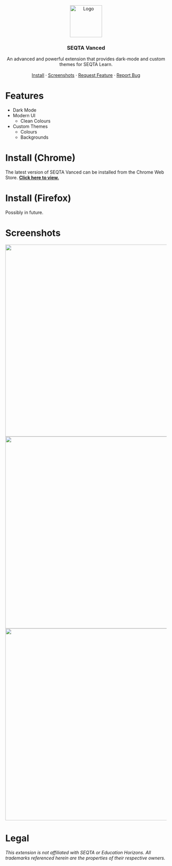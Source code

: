 
<div align="center">

  <a href="https://github.com/fnleaksandinfo/SEQTAVanced">
    <img src="https://github.com/fnleaksandinfo/SEQTAVanced/assets/47879795/2fa92f63-2421-4799-85c6-10cb394fc883" alt="Logo" width="100" height="100">
  </a>

  <h3 align="center">SEQTA Vanced</h3>

  <p align="center">
    An advanced and powerful extension that provides dark-mode and custom themes for SEQTA Learn.
    <br />
    <br />
    <a href="#install-chrome">Install</a>
    ·
    <a href="#screenshots">Screenshots</a>
    ·
    <a href="https://github.com/fnleaksandinfo/SEQTAVanced/issues">Request Feature</a>
    ·
    <a href="https://github.com/fnleaksandinfo/SEQTAVanced/issues">Report Bug</a>
  </p>
</div>

# Features
  - Dark Mode
  - Modern UI
    - Clean Colours
  - Custom Themes
    - Colours
    - Backgrounds

# Install (Chrome)
The latest version of SEQTA Vanced can be installed from the Chrome Web Store. **[Click here to view.](https://chrome.google.com/webstore/detail/seqta-vanced/kekoobmbfdkempioiihnepdnapdpdaok)**

# Install (Firefox)
Possibly in future.


# Screenshots
<div align="center">
  <img src="https://github.com/fnleaksandinfo/SEQTAVanced/assets/47879795/8c4a0e02-f7fb-4ae7-873e-95c94b4b5b6f" width="600">
  <img src="https://github.com/fnleaksandinfo/SEQTAVanced/assets/47879795/7b6536c6-2250-4e6d-91ea-94aaa65caf45" width="600">
  <img src="https://github.com/fnleaksandinfo/SEQTAVanced/assets/47879795/9a35c547-2f33-4a0d-a51f-e4a93d7f90c8" width="600">
</div>

# Legal
*This extension is not affiliated with SEQTA or Education Horizons. All trademarks referenced herein are the properties of their respective owners.*

